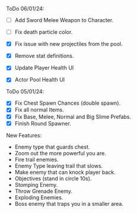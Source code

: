 ﻿ToDo 06/01/24:

- [ ] Add Sword Melee Weapon to Character.
- [ ] Fix death particle color.
- [x] Fix issue with new projectiles from the pool. 
- [x] Remove stat definitions.

- [x] Update Player Health UI
- [x] Actor Pool Health UI

ToDo 05/01/24:

- [x] Fix Chest Spawn Chances (double spawn).
- [x] Fix all normal Items.
- [x] Fix Base, Melee, Normal and Big Slime Prefabs.
- [x] Finish Round Spawner.

New Features:

- Enemy type that guards chest.
- Zoom out the more powerful you are.
- Fire trail enemies.
- Enemy Type leaving trail that slows.
- Make enemy that can knock player back.
- Objectives (stand in circle 10s).
- Stomping Enemy.
- Throw Grenade Enemy.
- Exploding Enemies.
- Boss enemy that traps you in a smaller area.





